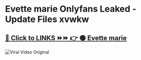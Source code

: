 
 # Evette marie Onlyfans Leaked - Update Files xvwkw

## <h2><a href="https://clipsfans.com/Evette_marie&ref=git">🔗 Click to LINKS ⏩⏩ 👉 🟢 Evette marie </a></h2>

<a href="https://clipsfans.com/Evette_marie&ref=git" rel="nofollow" data-target="animated-image.originalLink"><img src="https://i.ibb.co.com/xMMVF88/686577567.gif" alt="Viral Video Original" style="max-width: 100%; display: inline-block;" data-target="animated-image.originalImage"></a>

